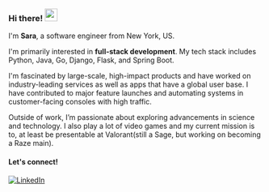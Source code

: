 ### Hi there! <img src="https://emojis.slackmojis.com/emojis/images/1536351075/4594/blob-wave.gif" width="25"/>

I'm **Sara**, a software engineer from New York, US.

I'm primarily interested in **full-stack development**. My tech stack includes Python, Java, Go, Django, Flask, and Spring Boot.

I'm fascinated by large-scale, high-impact products and have worked on industry-leading services as well as apps that have a global user base. I have contributed to major feature launches and automating systems in customer-facing consoles with high traffic.

Outside of work, I’m passionate about exploring advancements in science and technology. I also play a lot of video games and my current mission is to, at least be presentable at Valorant(still a Sage, but working on becoming a Raze main).

#### Let's connect!
[<img alt="LinkedIn" src="https://img.shields.io/badge/LinkedIn-%230E76A8.svg?&style=for-the-badge&logo=LinkedIn&logoColor=white" />](https://www.linkedin.com/in/saramshirodkar/)
